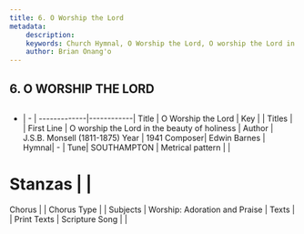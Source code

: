 ```yaml
---
title: 6. O Worship the Lord
metadata:
    description: 
    keywords: Church Hymnal, O Worship the Lord, O worship the Lord in the beauty of holiness, 
    author: Brian Onang'o
---
```



## 6. O WORSHIP THE LORD

```txt

```

- |   -  |
-------------|------------|
Title | O Worship the Lord |
Key |  |
Titles |  |
First Line | O worship the Lord in the beauty of holiness |
Author | J.S.B. Monsell (1811-1875)
Year | 1941
Composer| Edwin Barnes |
Hymnal|  - |
Tune| SOUTHAMPTON |
Metrical pattern | |
# Stanzas |  |
Chorus |  |
Chorus Type |  |
Subjects | Worship: Adoration and Praise |
Texts |  |
Print Texts | 
Scripture Song |  |
  
